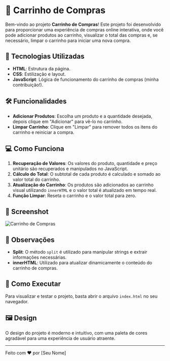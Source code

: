 # 🛒 Carrinho de Compras

Bem-vindo ao projeto **Carrinho de Compras**! Este projeto foi desenvolvido para proporcionar uma experiência de compras online interativa, onde você pode adicionar produtos ao carrinho, visualizar o total das compras e, se necessário, limpar o carrinho para iniciar uma nova compra.


## 🎨 Tecnologias Utilizadas

- **HTML**: Estrutura da página.
- **CSS**: Estilização e layout.
- **JavaScript**: Lógica de funcionamento do carrinho de compras (minha contribuição!).

## 🛠️ Funcionalidades

- **Adicionar Produtos**: Escolha um produto e a quantidade desejada, depois clique em "Adicionar" para vê-lo no carrinho.
- **Limpar Carrinho**: Clique em "Limpar" para remover todos os itens do carrinho e reiniciar a compra.

## 💻 Como Funciona

1. **Recuperação de Valores**: Os valores do produto, quantidade e preço unitário são recuperados e manipulados no JavaScript.
2. **Cálculo do Total**: O subtotal de cada produto é calculado e somado ao valor total do carrinho.
3. **Atualização do Carrinho**: Os produtos são adicionados ao carrinho visual utilizando `innerHTML` e o valor total é atualizado em tempo real.
4. **Função Limpar**: Reseta o carrinho e o valor total para zero.

## 📸 Screenshot

![Carrinho de Compras](https://github.com/user-attachments/assets/be4ee373-4993-4bad-944b-f8b563b3847e)

## 📝 Observações

- **Split**: O método `split` é utilizado para manipular strings e extrair informações necessárias.
- **innerHTML**: Utilizado para atualizar dinamicamente o conteúdo do carrinho de compras.

## 🚀 Como Executar

Para visualizar e testar o projeto, basta abrir o arquivo `index.html` no seu navegador.

## 🖼️ Design

O design do projeto é moderno e intuitivo, com uma paleta de cores agradável para uma experiência de usuário atraente.

---

Feito com ❤️ por [Seu Nome]


